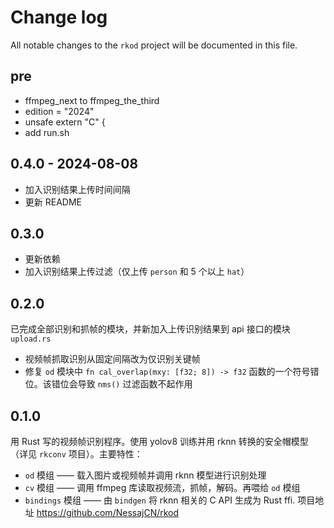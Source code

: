 # Change log

All notable changes to the `rkod` project will be documented in this file.
## pre
- ffmpeg_next to ffmpeg_the_third
- edition = "2024"
- unsafe extern "C" {
- add run.sh    
## 0.4.0 - 2024-08-08

- 加入识别结果上传时间间隔
- 更新 README

## 0.3.0

- 更新依赖
- 加入识别结果上传过滤（仅上传 `person` 和 5 个以上 `hat`）

## 0.2.0

已完成全部识别和抓帧的模块，并新加入上传识别结果到 api 接口的模块 `upload.rs`
- 视频帧抓取识别从固定间隔改为仅识别关键帧
- 修复 `od` 模块中 `fn cal_overlap(mxy: [f32; 8]) -> f32` 函数的一个符号错位。该错位会导致 `nms()` 过滤函数不起作用

## 0.1.0

用 Rust 写的视频帧识别程序。使用 yolov8 训练并用 rknn 转换的安全帽模型（详见 `rkconv` 项目）。主要特性：
- `od` 模组 —— 载入图片或视频帧并调用 rknn 模型进行识别处理
- `cv` 模组 —— 调用 ffmpeg 库读取视频流，抓帧，解码。再喂给 `od` 模组
- `bindings` 模组 —— 由 `bindgen` 将 rknn 相关的 C API 生成为 Rust ffi.
项目地址 https://github.com/NessajCN/rkod